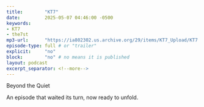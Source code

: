 ```yaml
---
title:        "KT7"
date:         2025-05-07 04:46:00 -0500
keywords:
- KT7
- the7st
mp3-url:      "https://ia802302.us.archive.org/29/items/KT7_Upload/KT7.mp3"
episode-type: full # or "trailer"
explicit:     "no"
block:        "no" # no means it is published
layout: podcast
excerpt_separator: <!--more-->
---
```

<!--more-->

Beyond the Quiet

An episode that waited its turn, now ready to unfold.